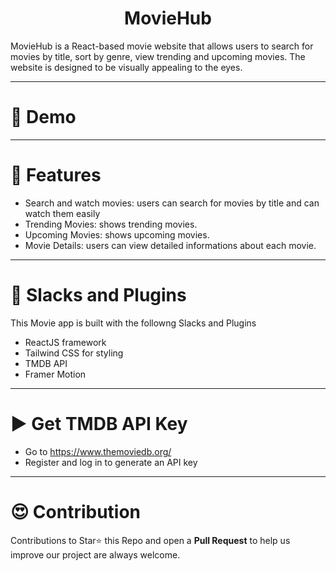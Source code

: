 ﻿<h1 align="center">MovieHub</h1>
MovieHub is a React-based movie website that allows users to search for movies by title, sort by genre, view trending and upcoming movies. The website is designed to be visually appealing to the eyes.

<hr/>

# 🍿 Demo 

<hr/>

# 🍿 Features 

- Search and watch movies: users can search for movies by title and can watch them easily
- Trending Movies: shows trending movies.
- Upcoming Movies: shows upcoming movies.
- Movie Details: users can view detailed informations about each movie.

<hr/>

# 🍿 Slacks and Plugins

This Movie app is built with the followng Slacks and Plugins

- ReactJS framework
- Tailwind CSS for styling
- TMDB API
- Framer Motion

<hr/>

# ▶️ Get TMDB API Key 

- Go to https://www.themoviedb.org/
- Register and log in to generate an API key

<hr/>


# 😍 Contribution

Contributions to Star⭐ this Repo and open a **Pull Request** to help us improve our project are always welcome.

